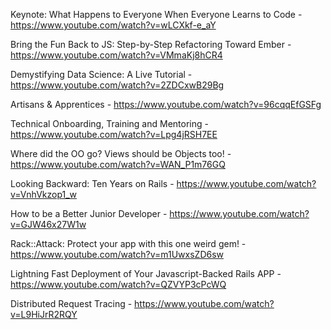 Keynote: What Happens to Everyone When Everyone Learns to Code - https://www.youtube.com/watch?v=wLCXkf-e_aY

Bring the Fun Back to JS: Step-by-Step Refactoring Toward Ember - https://www.youtube.com/watch?v=VMmaKj8hCR4

Demystifying Data Science: A Live Tutorial - https://www.youtube.com/watch?v=2ZDCxwB29Bg

Artisans & Apprentices - https://www.youtube.com/watch?v=96cqqEfGSFg

Technical Onboarding, Training and Mentoring - https://www.youtube.com/watch?v=Lpg4jRSH7EE

Where did the OO go? Views should be Objects too! - https://www.youtube.com/watch?v=WAN_P1m76GQ

Looking Backward: Ten Years on Rails - https://www.youtube.com/watch?v=VnhVkzop1_w

How to be a Better Junior Developer - https://www.youtube.com/watch?v=GJW46x27W1w

Rack::Attack: Protect your app with this one weird gem! - https://www.youtube.com/watch?v=m1UwxsZD6sw

Lightning Fast Deployment of Your Javascript-Backed Rails APP - https://www.youtube.com/watch?v=QZVYP3cPcWQ

Distributed Request Tracing - https://www.youtube.com/watch?v=L9HiJrR2RQY
